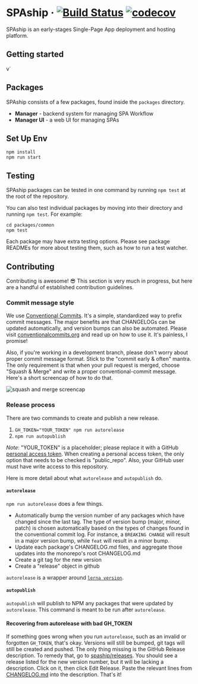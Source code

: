 # SPAship &middot; [![Build Status](https://travis-ci.com/spaship/spaship.svg?branch=master)](https://travis-ci.com/spaship/spaship) [![codecov](https://codecov.io/gh/spaship/spaship/branch/master/graph/badge.svg)](https://codecov.io/gh/spaship/spaship)

SPAship is an early-stages Single-Page App deployment and hosting platform.

## Getting started

v`

## Packages

SPAship consists of a few packages, found inside the `packages` directory.

- **Manager** - backend system for managing SPA Workflow
- **Manager UI** - a web UI for managing SPAs

## Set Up Env
```
npm install
npm run start
```

## Testing

SPAship packages can be tested in one command by running `npm test` at the root of the repository.

You can also test individual packages by moving into their directory and running `npm test`. For example:

```
cd packages/common
npm test
```

Each package may have extra testing options. Please see package READMEs for more about testing them, such as how to run a test watcher.

## Contributing

Contributing is awesome! :sunglasses: This section is very much in progress, but here are a handful of established contribution guidelines.

### Commit message style

We use [Conventional Commits][conventional]. It's a simple, standardized way to prefix commit messages. The major benefits are that CHANGELOGs can be updated automatically, and version bumps can also be automated. Please visit [conventionalcommits.org][conventional] and read up on how to use it. It's painless, I promise!

Also, if you're working in a development branch, please don't worry about proper commit message format. Stick to the "commit early & often" mantra. The only requirement is that when your pull request is merged, choose "Squash & Merge" and write a proper conventional-commit message. Here's a short screencap of how to do that.

![squash and merge screencap][squashgif]

### Release process

There are two commands to create and publish a new release.

1.  `GH_TOKEN="YOUR_TOKEN" npm run autorelease`
2.  `npm run autopublish`

_Note_: "YOUR_TOKEN" is a placeholder; please replace it with a GitHub [personal access token][token]. When creating a personal access token, the only option that needs to be checked is "public_repo". Also, your GitHub user must have write access to this repository.

Here is more detail about what `autorelease` and `autopublish` do.

#### `autorelease`

`npm run autorelease` does a few things.

- Automatically bump the version number of any packages which have changed since the last tag. The type of version bump (major, minor, patch) is chosen automatically based on the types of changes found in the conventional commit log. For instance, a `BREAKING CHANGE` will result in a major version bump, while `feat` will result in a minor bump.
- Update each package's CHANGELOG.md files, and aggregate those updates into the monorepo's root CHANGELOG.md
- Create a git tag for the new version
- Create a "release" object in github

`autorelease` is a wrapper around [`lerna version`][lernaversion].

#### `autopublish`

`autopublish` will publish to NPM any packages that were updated by `autorelease`. This command is meant to be run after `autorelease`.

#### Recovering from autorelease with bad GH_TOKEN

If something goes wrong when you run `autorelease`, such as an invalid or forgotten `GH_TOKEN`, that's okay. Versions will still be bumped, git tags will still be created and pushed. The only thing missing is the GitHub Release description. To remedy that, go to [spaship/releases][releases]. You should see a release listed for the new version number, but it will be lacking a description. Click on it, then click Edit Release. Paste the relevant lines from [CHANGELOG.md][changelog] into the description. That's it!

[conventional]: https://www.conventionalcommits.org/en/v1.0.0/
[squashgif]: https://imgur.com/download/HDd06gq/
[token]: https://github.com/settings/tokens/new
[lernaversion]: https://github.com/lerna/lerna/tree/master/commands/version#readme
[releases]: https://github.com/spaship/spaship/releases
[changelog]: ./CHANGELOG.md
